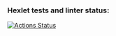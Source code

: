### Hexlet tests and linter status:
[![Actions Status](https://github.com/MarsBroshok96/python-project-52/workflows/hexlet-check/badge.svg)](https://github.com/MarsBroshok96/python-project-52/actions)